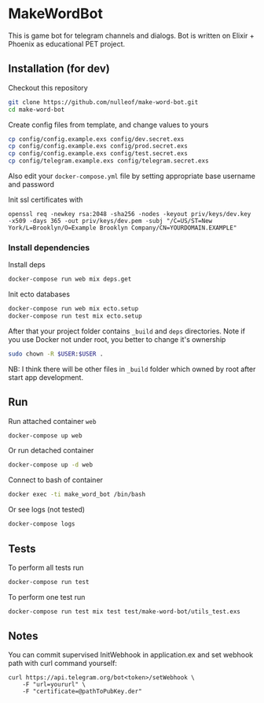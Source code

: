 # MakeWordBot

This is game bot for telegram channels and dialogs.
Bot is written on Elixir + Phoenix as educational PET project.

## Installation (for dev)

Checkout this repository

```bash
git clone https://github.com/nulleof/make-word-bot.git
cd make-word-bot
```

Create config files from template, and change values to yours

```bash
cp config/config.example.exs config/dev.secret.exs
cp config/config.example.exs config/prod.secret.exs
cp config/config.example.exs config/test.secret.exs
cp config/telegram.example.exs config/telegram.secret.exs
```

Also edit your `docker-compose.yml` file by setting appropriate base username and password

Init ssl certificates with
```
openssl req -newkey rsa:2048 -sha256 -nodes -keyout priv/keys/dev.key -x509 -days 365 -out priv/keys/dev.pem -subj "/C=US/ST=New York/L=Brooklyn/O=Example Brooklyn Company/CN=YOURDOMAIN.EXAMPLE"
```

### Install dependencies

Install deps
```bash
docker-compose run web mix deps.get
```

Init ecto databases
```bash
docker-compose run web mix ecto.setup
docker-compose run test mix ecto.setup
```

After that your project folder contains `_build` and `deps` directories. Note if you use Docker not under root, you better to change it's ownership
```bash
sudo chown -R $USER:$USER .
```

NB: I think there will be other files in `_build` folder which owned by root after start app development.

## Run

Run attached container `web`
```bash
docker-compose up web
```

Or run detached container
```bash
docker-compose up -d web
```

Connect to bash of container
```bash
docker exec -ti make_word_bot /bin/bash
```

Or see logs (not tested)
```bash
docker-compose logs
```

## Tests

To perform all tests run
```bash
docker-compose run test
```

To perform one test run
```bash
docker-compose run test mix test test/make-word-bot/utils_test.exs
```

## Notes

You can commit supervised InitWebhook in application.ex and set webhook path with curl command yourself:

```
curl https://api.telegram.org/bot<token>/setWebhook \
    -F "url=yoururl" \
    -F "certificate=@pathToPubKey.der"
```
